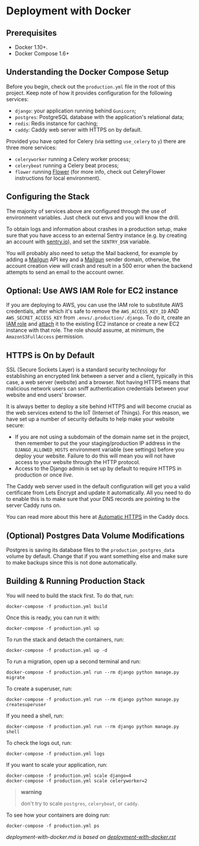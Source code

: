 Deployment with Docker
======================

Prerequisites
-------------

-   Docker 1.10+.
-   Docker Compose 1.6+

Understanding the Docker Compose Setup
--------------------------------------

Before you begin, check out the `production.yml` file in the root of
this project. Keep note of how it provides configuration for the
following services:

-   `django`: your application running behind `Gunicorn`;
-   `postgres`: PostgreSQL database with the application's relational
    data;
-   `redis`: Redis instance for caching;
-   `caddy`: Caddy web server with HTTPS on by default.

Provided you have opted for Celery (via setting `use_celery` to `y`)
there are three more services:

-   `celeryworker` running a Celery worker process;
-   `celerybeat` running a Celery beat process;
-   `flower` running [Flower](https://github.com/mher/flower) (for more
    info, check out CeleryFlower instructions for local environment).

Configuring the Stack
---------------------

The majority of services above are configured through the use of
environment variables. Just check out envs and you will know the drill.

To obtain logs and information about crashes in a production setup, make
sure that you have access to an external Sentry instance (e.g. by
creating an account with [sentry.io](https://sentry.io/welcome)), and
set the `SENTRY_DSN` variable.

You will probably also need to setup the Mail backend, for example by
adding a [Mailgun](https://mailgun.com) API key and a
[Mailgun](https://mailgun.com) sender domain, otherwise, the account
creation view will crash and result in a 500 error when the backend
attempts to send an email to the account owner.

Optional: Use AWS IAM Role for EC2 instance
-------------------------------------------

If you are deploying to AWS, you can use the IAM role to substitute AWS
credentials, after which it's safe to remove the `AWS_ACCESS_KEY_ID` AND
`AWS_SECRET_ACCESS_KEY` from `.envs/.production/.django`. To do it,
create an [IAM
role](https://docs.aws.amazon.com/AWSEC2/latest/UserGuide/iam-roles-for-amazon-ec2.html)
and
[attach](https://aws.amazon.com/blogs/security/easily-replace-or-attach-an-iam-role-to-an-existing-ec2-instance-by-using-the-ec2-console/)
it to the existing EC2 instance or create a new EC2 instance with that
role. The role should assume, at minimum, the `AmazonS3FullAccess`
permission.

HTTPS is On by Default
----------------------

SSL (Secure Sockets Layer) is a standard security technology for
establishing an encrypted link between a server and a client, typically
in this case, a web server (website) and a browser. Not having HTTPS
means that malicious network users can sniff authentication credentials
between your website and end users' browser.

It is always better to deploy a site behind HTTPS and will become
crucial as the web services extend to the IoT (Internet of Things). For
this reason, we have set up a number of security defaults to help make
your website secure:

-   If you are not using a subdomain of the domain name set in the
    project, then remember to put the your staging/production IP address
    in the `DJANGO_ALLOWED_HOSTS` environment variable (see settings)
    before you deploy your website. Failure to do this will mean you
    will not have access to your website through the HTTP protocol.
-   Access to the Django admin is set up by default to require HTTPS in
    production or once *live*.

The Caddy web server used in the default configuration will get you a
valid certificate from Lets Encrypt and update it automatically. All you
need to do to enable this is to make sure that your DNS records are
pointing to the server Caddy runs on.

You can read more about this here at [Automatic
HTTPS](https://caddyserver.com/docs/automatic-https) in the Caddy docs.

(Optional) Postgres Data Volume Modifications
---------------------------------------------

Postgres is saving its database files to the `production_postgres_data`
volume by default. Change that if you want something else and make sure
to make backups since this is not done automatically.

Building & Running Production Stack
-----------------------------------

You will need to build the stack first. To do that, run:

    docker-compose -f production.yml build

Once this is ready, you can run it with:

    docker-compose -f production.yml up

To run the stack and detach the containers, run:

    docker-compose -f production.yml up -d

To run a migration, open up a second terminal and run:

    docker-compose -f production.yml run --rm django python manage.py migrate

To create a superuser, run:

    docker-compose -f production.yml run --rm django python manage.py createsuperuser

If you need a shell, run:

    docker-compose -f production.yml run --rm django python manage.py shell

To check the logs out, run:

    docker-compose -f production.yml logs

If you want to scale your application, run:

    docker-compose -f production.yml scale django=4
    docker-compose -f production.yml scale celeryworker=2

> **warning**
>
> don't try to scale `postgres`, `celerybeat`, or `caddy`.

To see how your containers are doing run:

    docker-compose -f production.yml ps

    
    
*deployment-with-docker.md is based on [deployment-with-docker.rst](http://cookiecutter-django.readthedocs.io/en/latest/deployment-with-docker.html)*

